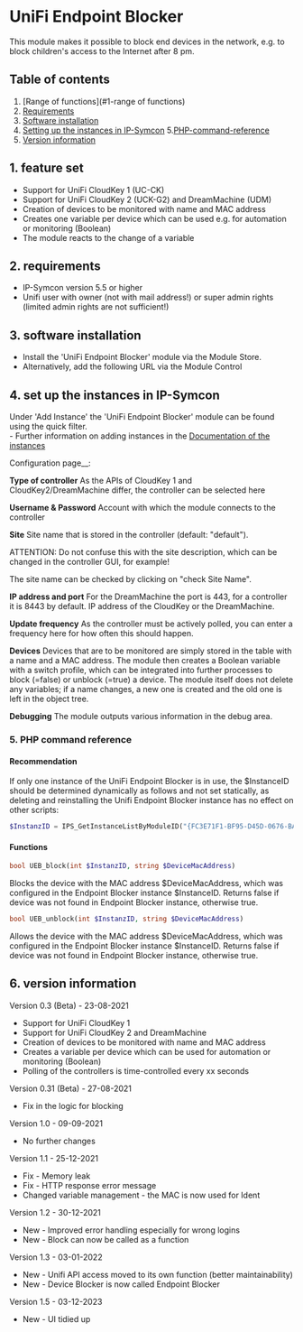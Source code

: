 # UniFi Endpoint Blocker
This module makes it possible to block end devices in the network, e.g. to block children's access to the Internet after 8 pm.

## Table of contents
1. [Range of functions](#1-range of functions)
2. [Requirements](#2-requirements)
3. [Software installation](#3-software-installation)
4. [Setting up the instances in IP-Symcon](#4-setting-up-instances-in-ip-symcon)
5.[PHP-command-reference](#5-php-command-reference)
6. [Version information](#6-version-information)

## 1. feature set
* Support for UniFi CloudKey 1 (UC-CK)
* Support for UniFi CloudKey 2 (UCK-G2) and DreamMachine (UDM)
* Creation of devices to be monitored with name and MAC address 
* Creates one variable per device which can be used e.g. for automation or monitoring (Boolean)
* The module reacts to the change of a variable

## 2. requirements
- IP-Symcon version 5.5 or higher
- Unifi user with owner (not with mail address!) or super admin rights (limited admin rights are not sufficient!)

## 3. software installation
* Install the 'UniFi Endpoint Blocker' module via the Module Store.
* Alternatively, add the following URL via the Module Control

## 4. set up the instances in IP-Symcon
 Under 'Add Instance' the 'UniFi Endpoint Blocker' module can be found using the quick filter.  
	- Further information on adding instances in the [Documentation of the instances](https://www.symcon.de/service/dokumentation/konzepte/instanzen/#Instanz_hinzufügen)

Configuration page__:

**Type of controller**
As the APIs of CloudKey 1 and CloudKey2/DreamMachine differ, the controller can be selected here

**Username & Password**
Account with which the module connects to the controller

**Site**
Site name that is stored in the controller (default: "default").

ATTENTION: Do not confuse this with the site description, which can be changed in the controller GUI, for example!

The site name can be checked by clicking on "check Site Name".

**IP address and port**
For the DreamMachine the port is 443, for a controller it is 8443 by default. IP address of the CloudKey or the DreamMachine.

**Update frequency**
As the controller must be actively polled, you can enter a frequency here for how often this should happen. 

**Devices**
Devices that are to be monitored are simply stored in the table with a name and a MAC address. 
The module then creates a Boolean variable with a switch profile, which can be integrated into further processes to block (=false) or unblock (=true) a device.
The module itself does not delete any variables; if a name changes, a new one is created and the old one is left in the object tree.

**Debugging**
The module outputs various information in the debug area. 

### 5. PHP command reference

#### Recommendation
If only one instance of the UniFi Endpoint Blocker is in use, the $InstanceID should be determined dynamically as follows and not set statically, as deleting and reinstalling the Unifi Endpoint Blocker instance has no effect on other scripts:

```PHP
$InstanzID = IPS_GetInstanceListByModuleID("{FC3E71F1-BF95-D45D-0676-BA3D10D02CB8}")[0];
```

#### Functions

```PHP
bool UEB_block(int $InstanzID, string $DeviceMacAddress)
```

Blocks the device with the MAC address $DeviceMacAddress, which was configured in the Endpoint Blocker instance $InstanceID.
Returns false if device was not found in Endpoint Blocker instance, otherwise true.

```PHP
bool UEB_unblock(int $InstanzID, string $DeviceMacAddress)
```
Allows the device with the MAC address $DeviceMacAddress, which was configured in the Endpoint Blocker instance $InstanceID.
Returns false if device was not found in Endpoint Blocker instance, otherwise true.

## 6. version information
Version 0.3 (Beta) - 23-08-2021
* Support for UniFi CloudKey 1
* Support for UniFi CloudKey 2 and DreamMachine
* Creation of devices to be monitored with name and MAC address 
* Creates a variable per device which can be used for automation or monitoring (Boolean)
* Polling of the controllers is time-controlled every xx seconds

Version 0.31 (Beta) - 27-08-2021
* Fix in the logic for blocking

Version 1.0 - 09-09-2021
* No further changes

Version 1.1 - 25-12-2021
* Fix - Memory leak
* Fix - HTTP response error message
* Changed variable management - the MAC is now used for Ident

Version 1.2 - 30-12-2021
* New - Improved error handling especially for wrong logins
* New - Block can now be called as a function

Version 1.3 - 03-01-2022
* New - Unifi API access moved to its own function (better maintainability)
* New - Device Blocker is now called Endpoint Blocker

Version 1.5 - 03-12-2023
* New - UI tidied up